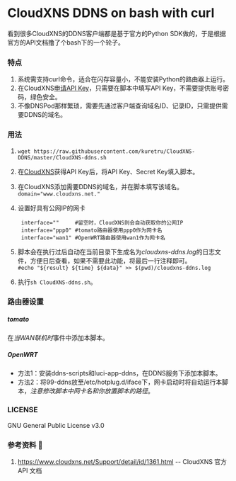 # CloudXNS DDNS on bash with curl
看到很多CloudXNS的DDNS客户端都是基于官方的Python SDK做的，于是根据官方的API文档撸了个bash下的一个轮子。

### 特点
1. 系统需支持curl命令，适合在闪存容量小，不能安装Python的路由器上运行。
2. 在CloudXNS[申请API Key](https://www.cloudxns.net/AccountManage/apimanage.html)，只需要在脚本中填写API Key，不需要提供账号密码，绿色安全。
3. 不像DNSPod那样繁琐，需要先通过客户端查询域名ID、记录ID，只需提供需要DDNS的域名。

### 用法
1. `wget https://raw.githubusercontent.com/kuretru/CloudXNS-DDNS/master/CloudXNS-ddns.sh`
2. 在[CloudXNS](https://www.cloudxns.net/AccountManage/apimanage.html)获得API Key后，将API Key、Secret Key填入脚本。
3. 在CloudXNS添加需要DDNS的域名，并在脚本填写该域名。  
`domain="www.cloudxns.net."`
4. 设置好具有公网IP的网卡  

		interface=""     #留空时，CloudXNS则会自动获取你的公网IP  
		interface="ppp0" #tomato路由器使用ppp0作为网卡名  
		interface="wan1" #OpenWRT路由器使用wan1作为网卡名
		
5. 脚本会在执行过后自动在当前目录下生成名为*cloudxns-ddns.log*的日志文件，方便日后查看，如果不需要此功能，将最后一行注释即可。  
`#echo "${result} ${time} ${data}" >> $(pwd)/cloudxns-ddns.log`
5. 执行`sh CloudXNS-ddns.sh`。

### 路由器设置
##### tomato
在*当WAN联机时*事件中添加本脚本。  
##### OpenWRT
* 方法1：安装ddns-scripts和luci-app-ddns，在DDNS服务下添加本脚本。
* 方法2：将99-ddns放至/etc/hotplug.d/iface下，网卡启动时将自动运行本脚本，*注意修改脚本中网卡名和你放置脚本的路径*。

### LICENSE
GNU General Public License v3.0

### 参考资料 :paperclip:
1. https://www.cloudxns.net/Support/detail/id/1361.html -- CloudXNS 官方 API 文档
